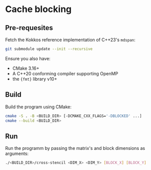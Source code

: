 # Cache blocking


## Pre-requesites

Fetch the Kokkos reference implementation of C++23's `mdspan`:
```sh
git submodule update --init --recursive
```

Ensure you also have:
- CMake 3.16+
- A C++20 conforming compiler supporting OpenMP
- the `{fmt}` library v10+


## Build

Build the program using CMake:
```sh
cmake -S . -B <BUILD_DIR> [-DCMAKE_CXX_FLAGS='-DBLOCKED' ...]
cmake --build <BUILD_DIR>
```


## Run

Run the programm by passing the matrix's and block dimensions as arguments:
```sh
./<BUILD_DIR>/cross-stencil <DIM_X> <DIM_Y> [BLOCK_X] [BLOCK_Y]
```
